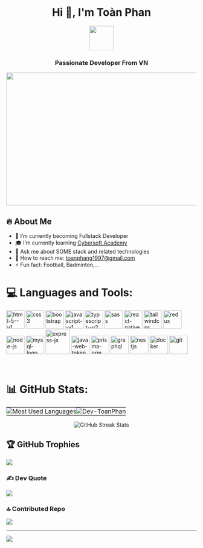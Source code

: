 

<h1 align="center">Hi 👋, I'm Toàn Phan</h1>
<p align="center">
  <img align="center" width="64" src="https://img.icons8.com/color/48/vietnam-circular.png" />
  <h3 align="center">Passionate Developer From VN </h3>
<!--   <img align="center" height="350" width="1000" src="https://img4.thuthuatphanmem.vn/uploads/2020/05/13/anh-goc-lam-viec-don-gian-ma-dep_063108687.jpg"/> -->
  <img align="center" height="350" width="1000" src="https://img.lovepik.com/bg/20240418/Modern-Office-Vibe-Dark-Loft-Wall-with-Desktop-Computer-Mockup_6497563_wh860.jpg!/fw/860"/>
</p>
 <h2>🔥 About Me</h2>
  <ul>
    <li>🌱 I’m currently becoming Fullstack Developer</li>
    <li>🎓 I’m currently learning <a href="https://cybersoft.edu.vn">Cybersoft Academy</a></li>
    <li>💬 Ask me about SOME stack and related technologies</li>
    <li>📧 How to reach me: <a href="mailto:toanphang1997@gmail.com">toanphang1997@gmail.com</a></li>
    <li>⚡ Fun fact: Football, Badminton,...</li>
    </ul>



# 💻 Languages and Tools:
<img width="48" height="48" src="https://img.icons8.com/color/48/html-5--v1.png" alt="html-5--v1"/> <img width="48" height="48" src="https://img.icons8.com/fluency/48/css3.png" alt="css3"/> <img width="48" height="48" src="https://img.icons8.com/color-glass/48/bootstrap.png" alt="bootstrap"/> <img width="48" height="48" src="https://img.icons8.com/color/48/javascript--v1.png" alt="javascript--v1"/> <img width="48" height="48" src="https://img.icons8.com/fluency/48/typescript--v2.png" alt="typescript--v2"/> <img width="48" height="48" src="https://img.icons8.com/color/48/sass.png" alt="sass"/> <img width="48" height="48" src="https://img.icons8.com/color/48/react-native.png" alt="react-native"/> <img width="48" height="48" src="https://img.icons8.com/color/48/tailwindcss.png" alt="tailwindcss"/> <img width="48" height="48" src="https://img.icons8.com/color/48/redux.png" alt="redux"/> <img width="48" height="48" src="https://img.icons8.com/fluency/48/node-js.png" alt="node-js"/> <img width="48" height="48" src="https://img.icons8.com/color/48/mysql-logo.png" alt="mysql-logo"/> <img width="64" height="64" src="https://img.icons8.com/nolan/64/express-js.png" alt="express-js"/> <img width="48" height="48" src="https://img.icons8.com/color/48/java-web-token.png" alt="java-web-token"/> <img width="48" height="48" src="https://img.icons8.com/color/48/prisma-orm.png" alt="prisma-orm"/> <img width="48" height="48" src="https://img.icons8.com/color/48/graphql.png" alt="graphql"/> <img width="48" height="48" src="https://img.icons8.com/color/48/nestjs.png" alt="nestjs"/> <img width="48" height="48" src="https://img.icons8.com/fluency/48/docker.png" alt="docker"/> <img width="48" height="48" src="https://img.icons8.com/color/48/git.png" alt="git"/>
<!-- ![CSS3](https://img.shields.io/badge/css3-%231572B6.svg?style=for-the-badge&logo=css3&logoColor=white) ![GraphQL](https://img.shields.io/badge/-GraphQL-E10098?style=for-the-badge&logo=graphql&logoColor=white) ![HTML5](https://img.shields.io/badge/html5-%23E34F26.svg?style=for-the-badge&logo=html5&logoColor=white) ![JavaScript](https://img.shields.io/badge/javascript-%23323330.svg?style=for-the-badge&logo=javascript&logoColor=%23F7DF1E) ![TypeScript](https://img.shields.io/badge/typescript-%23007ACC.svg?style=for-the-badge&logo=typescript&logoColor=white) ![Vercel](https://img.shields.io/badge/vercel-%23000000.svg?style=for-the-badge&logo=vercel&logoColor=white) ![Bootstrap](https://img.shields.io/badge/bootstrap-%238511FA.svg?style=for-the-badge&logo=bootstrap&logoColor=white) ![Express.js](https://img.shields.io/badge/express.js-%23404d59.svg?style=for-the-badge&logo=express&logoColor=%2361DAFB) ![JWT](https://img.shields.io/badge/JWT-black?style=for-the-badge&logo=JSON%20web%20tokens) ![NPM](https://img.shields.io/badge/NPM-%23CB3837.svg?style=for-the-badge&logo=npm&logoColor=white) ![NestJS](https://img.shields.io/badge/nestjs-%23E0234E.svg?style=for-the-badge&logo=nestjs&logoColor=white) ![Next JS](https://img.shields.io/badge/Next-black?style=for-the-badge&logo=next.js&logoColor=white) ![NodeJS](https://img.shields.io/badge/node.js-6DA55F?style=for-the-badge&logo=node.js&logoColor=white) ![Nodemon](https://img.shields.io/badge/NODEMON-%23323330.svg?style=for-the-badge&logo=nodemon&logoColor=%BBDEAD) ![React](https://img.shields.io/badge/react-%2320232a.svg?style=for-the-badge&logo=react&logoColor=%2361DAFB) ![React Router](https://img.shields.io/badge/React_Router-CA4245?style=for-the-badge&logo=react-router&logoColor=white) ![React Hook Form](https://img.shields.io/badge/React%20Hook%20Form-%23EC5990.svg?style=for-the-badge&logo=reacthookform&logoColor=white) ![Redux](https://img.shields.io/badge/redux-%23593d88.svg?style=for-the-badge&logo=redux&logoColor=white) ![SASS](https://img.shields.io/badge/SASS-hotpink.svg?style=for-the-badge&logo=SASS&logoColor=white) ![Socket.io](https://img.shields.io/badge/Socket.io-black?style=for-the-badge&logo=socket.io&badgeColor=010101) ![TailwindCSS](https://img.shields.io/badge/tailwindcss-%2338B2AC.svg?style=for-the-badge&logo=tailwind-css&logoColor=white) ![MySQL](https://img.shields.io/badge/mysql-4479A1.svg?style=for-the-badge&logo=mysql&logoColor=white) ![Prisma](https://img.shields.io/badge/Prisma-3982CE?style=for-the-badge&logo=Prisma&logoColor=white) ![Sequelize](https://img.shields.io/badge/Sequelize-52B0E7?style=for-the-badge&logo=Sequelize&logoColor=white) ![Git](https://img.shields.io/badge/git-%23F05033.svg?style=for-the-badge&logo=git&logoColor=white) ![GitHub](https://img.shields.io/badge/github-%23121011.svg?style=for-the-badge&logo=github&logoColor=white) ![Docker](https://img.shields.io/badge/docker-%230db7ed.svg?style=for-the-badge&logo=docker&logoColor=white) ![Postman](https://img.shields.io/badge/Postman-FF6C37?style=for-the-badge&logo=postman&logoColor=white) -->
<br>
  
# 📊 GitHub Stats:

<table style="border-collapse: collapse; width: 100% border: none;">
  <tr style="border: none;">
    <td style="border: none; padding: 0;">
      <img src="https://github-readme-stats.vercel.app/api/top-langs/?username=toanphangl1997&theme=codeSTACKr&hide_border=true&include_all_commits=false&count_private=false&layout=compact" alt="Most Used Languages">
    </td>
    <td style="border: none; padding: 0;">
      <img src="https://github-readme-stats.vercel.app/api?username=toanphangl1997&theme=codeSTACKr&hide_border=true&include_all_commits=false&count_private=false" alt="Dev-ToanPhan">
    </td>
  </tr>
</table>

<div align="center">
  <img src="https://github-readme-streak-stats.herokuapp.com/?user=toanphangl1997&theme=codeSTACKr&hide_border=true" alt="GitHub Streak Stats">
</div>


## 🏆 GitHub Trophies
![](https://github-profile-trophy.vercel.app/?username=toanphangl1997&theme=radical&no-frame=true&no-bg=true&margin-w=4)



### ✍️ Dev Quote
![](https://quotes-github-readme.vercel.app/api?type=horizontal&theme=radical)

### 🔝 Contributed Repo
![](https://github-contributor-stats.vercel.app/api?username=toanphangl1997&limit=5&theme=codeSTACKr&combine_all_yearly_contributions=true)

---
[![](https://visitcount.itsvg.in/api?id=toanphangl1997&icon=0&color=7)](https://visitcount.itsvg.in)

<!-- Proudly created with GPRM ( https://gprm.itsvg.in ) -->
